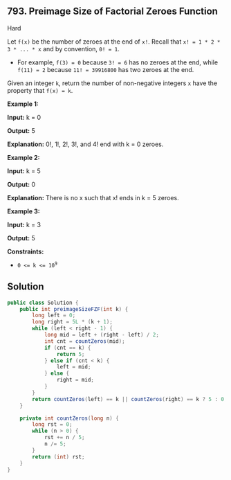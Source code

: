 ## 793\. Preimage Size of Factorial Zeroes Function

Hard

Let `f(x)` be the number of zeroes at the end of `x!`. Recall that `x! = 1 * 2 * 3 * ... * x` and by convention, `0! = 1`.

*   For example, `f(3) = 0` because `3! = 6` has no zeroes at the end, while `f(11) = 2` because `11! = 39916800` has two zeroes at the end.

Given an integer `k`, return the number of non-negative integers `x` have the property that `f(x) = k`.

**Example 1:**

**Input:** k = 0

**Output:** 5

**Explanation:** 0!, 1!, 2!, 3!, and 4! end with k = 0 zeroes. 

**Example 2:**

**Input:** k = 5

**Output:** 0

**Explanation:** There is no x such that x! ends in k = 5 zeroes. 

**Example 3:**

**Input:** k = 3

**Output:** 5 

**Constraints:**

*   <code>0 <= k <= 10<sup>9</sup></code>

## Solution

```java
public class Solution {
    public int preimageSizeFZF(int k) {
        long left = 0;
        long right = 5L * (k + 1);
        while (left < right - 1) {
            long mid = left + (right - left) / 2;
            int cnt = countZeros(mid);
            if (cnt == k) {
                return 5;
            } else if (cnt < k) {
                left = mid;
            } else {
                right = mid;
            }
        }
        return countZeros(left) == k || countZeros(right) == k ? 5 : 0;
    }

    private int countZeros(long n) {
        long rst = 0;
        while (n > 0) {
            rst += n / 5;
            n /= 5;
        }
        return (int) rst;
    }
}
```